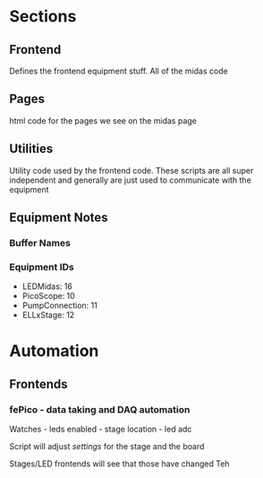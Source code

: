 

# Sections 
## Frontend 

Defines the frontend equipment stuff. All of the midas code

## Pages

html code for the pages we see on the midas page 

## Utilities 

Utility code used by the frontend code. 
These scripts are all super independent and generally are just used to communicate with the equipment 

## Equipment Notes

### Buffer Names

### Equipment IDs

- LEDMidas: 16
- PicoScope: 10 
- PumpConnection: 11 
- ELLxStage: 12


# Automation

## Frontends 

### fePico - data taking and DAQ automation

Watches
    - leds enabled
    - stage location
    - led adc

Script will adjust *settings* for the stage and the board 


Stages/LED frontends will see that those have changed
Teh